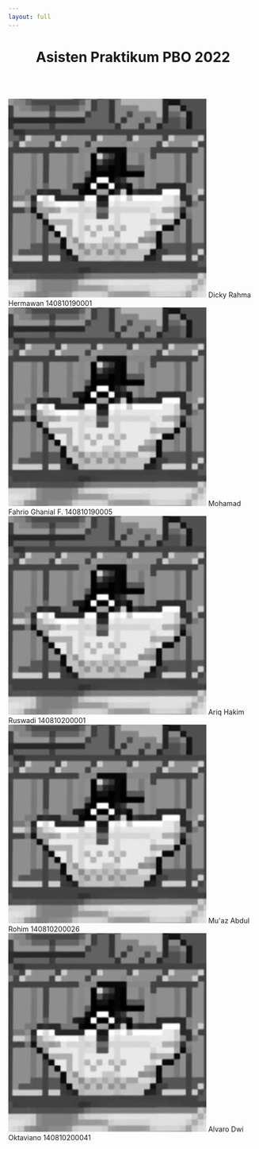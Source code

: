 ```yaml
---
layout: full
---
```



# Asisten Praktikum PBO 2022 

<br><br>

<div class='grid grid-cols-6 gap-16 py-4'>
  <div class='flex flex-col items-center col-span-2'>
    <img src="img/smug chiken.jpg" class="w-16 rounded-full mb-4">
    <span class='font-semibold'>Dicky Rahma Hermawan</span>
    <span class='text-xs'>140810190001</span>
  </div>
 <div class='flex flex-col items-center col-span-2'>
    <img src="img/smug chiken.jpg" class="w-16 rounded-full mb-4">
    <span class='font-semibold'>Mohamad Fahrio Ghanial F.</span>
    <span class='text-xs'>140810190005</span>
  </div>
   <div class='flex flex-col items-center col-span-2'>
    <img src="img/smug chiken.jpg" class="w-16 rounded-full mb-4">
    <span class='font-semibold'>Ariq Hakim Ruswadi</span>
    <span class='text-xs'>140810200001</span>
  </div>
   <div class='flex flex-col items-center col-start-2 col-span-2'>
    <img src="img/smug chiken.jpg" class="w-16 rounded-full mb-4">
    <span class='font-semibold'>Mu'az Abdul Rohim</span>
    <span class='text-xs'>140810200026</span>
  </div>
   <div class='flex flex-col items-center col-start-4 col-span-2'>
    <img src="img/smug chiken.jpg" class="w-16 rounded-full mb-4">
    <span class='font-semibold'>Alvaro Dwi Oktaviano</span>
    <span class='text-xs'>140810200041</span>
  </div>
</div>

<style>
h1 {
  text-align: center;
}
</style>